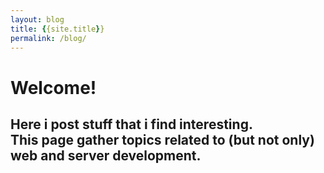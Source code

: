 ```yaml
---
layout: blog
title: {{site.title}}
permalink: /blog/
---
```

<h1 class="page-heading">Welcome!</h1>
<h2 class="page-heading">Here i post stuff that i find interesting.<br>This page gather topics related to (but not only) web and server development.</h2>

